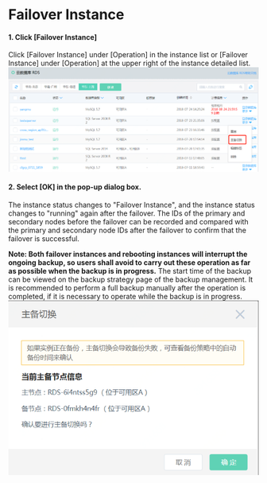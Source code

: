 # Failover Instance

#### 1. Click [Failover Instance]
Click [Failover Instance] under [Operation] in the instance list or [Failover Instance] under [Operation] at the upper right of the instance detailed list.
![Failover Instance 1](../../../image/RDS/Failover-Instance-1.png)

#### 2. Select [OK] in the pop-up dialog box.
The instance status changes to "Failover Instance", and the instance status changes to "running" again after the failover.
The IDs of the primary and secondary nodes before the failover can be recorded and compared with the primary and secondary node IDs after the failover to confirm that the failover is successful.

**Note: Both failover instances and rebooting instances will interrupt the ongoing backup, so users shall avoid to carry out these operation as far as possible when the backup is in progress.**
The start time of the backup can be viewed on the backup strategy page of the backup management. It is recommended to perform a full backup manually after the operation is completed, if it is necessary to operate while the backup is in progress.
![/Failover Instance 2](../../../image/RDS/Failover-Instance-2.png)




